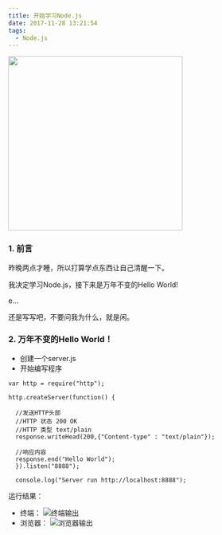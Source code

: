```yaml
---
title: 开始学习Node.js
date: 2017-11-28 13:21:54
tags:
  - Node.js
---
```


<img src="/assets/postLog/nodeFirstLog.jpeg" width="350px" height="350px">

### 1. 前言

昨晚两点才睡，所以打算学点东西让自己清醒一下。

我决定学习Node.js，接下来是万年不变的Hello World!

e...

还是写写吧，不要问我为什么，就是闲。

<!-- more -->

### 2. 万年不变的Hello World！

* 创建一个server.js
* 开始编写程序
```
var http = require("http");

http.createServer(function() {

  //发送HTTP头部
  //HTTP 状态 200 OK
  //HTTP 类型 text/plain
  response.writeHead(200,{"Content-type" : "text/plain"});

  //响应内容
  response.end("Hello World");
  }).listen("8888");

  console.log("Server run http://localhost:8888");
```

运行结果：
  * 终端：
  ![终端输出](/assets/postImg/node_first_console.jpg)
  * 浏览器：
  ![浏览器输出](/assets/postImg/node_first_success.jpg)
